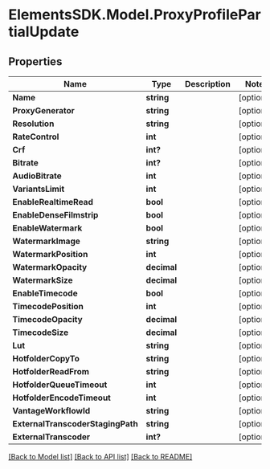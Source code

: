# ElementsSDK.Model.ProxyProfilePartialUpdate

## Properties

Name | Type | Description | Notes
------------ | ------------- | ------------- | -------------
**Name** | **string** |  | [optional] 
**ProxyGenerator** | **string** |  | [optional] 
**Resolution** | **string** |  | [optional] 
**RateControl** | **int** |  | [optional] 
**Crf** | **int?** |  | [optional] 
**Bitrate** | **int?** |  | [optional] 
**AudioBitrate** | **int** |  | [optional] 
**VariantsLimit** | **int** |  | [optional] 
**EnableRealtimeRead** | **bool** |  | [optional] 
**EnableDenseFilmstrip** | **bool** |  | [optional] 
**EnableWatermark** | **bool** |  | [optional] 
**WatermarkImage** | **string** |  | [optional] 
**WatermarkPosition** | **int** |  | [optional] 
**WatermarkOpacity** | **decimal** |  | [optional] 
**WatermarkSize** | **decimal** |  | [optional] 
**EnableTimecode** | **bool** |  | [optional] 
**TimecodePosition** | **int** |  | [optional] 
**TimecodeOpacity** | **decimal** |  | [optional] 
**TimecodeSize** | **decimal** |  | [optional] 
**Lut** | **string** |  | [optional] 
**HotfolderCopyTo** | **string** |  | [optional] 
**HotfolderReadFrom** | **string** |  | [optional] 
**HotfolderQueueTimeout** | **int** |  | [optional] 
**HotfolderEncodeTimeout** | **int** |  | [optional] 
**VantageWorkflowId** | **string** |  | [optional] 
**ExternalTranscoderStagingPath** | **string** |  | [optional] 
**ExternalTranscoder** | **int?** |  | [optional] 

[[Back to Model list]](../#documentation-for-models) [[Back to API list]](../#documentation-for-api-endpoints) [[Back to README]](../)

